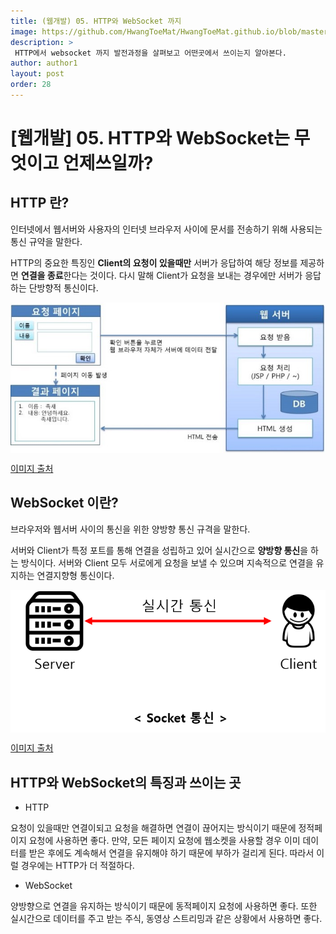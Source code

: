 ```yaml
---
title: (웹개발) 05. HTTP와 WebSocket 까지
image: https://github.com/HwangToeMat/HwangToeMat.github.io/blob/master/Computer-Science/image/WEB/HTTP/0.png?raw=true
description: >
 HTTP에서 websocket 까지 발전과정을 살펴보고 어떤곳에서 쓰이는지 알아본다.
author: author1
layout: post
order: 28
---
```


# [웹개발] 05. HTTP와 WebSocket는 무엇이고 언제쓰일까?

## HTTP 란?

인터넷에서 웹서버와 사용자의 인터넷 브라우저 사이에 문서를 전송하기 위해 사용되는 통신 규약을 말한다.
 
HTTP의 중요한 특징인 **Client의 요청이 있을때만** 서버가 응답하여 해당 정보를 제공하면 **연결을 종료**한다는 것이다.
다시 말해 Client가 요청을 보내는 경우에만 서버가 응답하는 단방향적 통신이다.

<img src="https://github.com/HwangToeMat/HwangToeMat.github.io/blob/master/Computer-Science/image/WEB/HTTP/1.jpeg?raw=true" style="max-width:100%;margin-left: auto; margin-right: auto; display: block;">

[이미지 출처](https://hieroglyph.tistory.com/13)

## WebSocket 이란?

브라우저와 웹서버 사이의 통신을 위한 양방향 통신 규격을 말한다.

서버와 Client가 특정 포트를 통해 연결을 성립하고 있어 실시간으로 **양방향 통신**을 하는 방식이다. 서버와 Client 모두 서로에게 요청을 보낼 수 있으며 지속적으로 연결을 유지하는 연결지향형 통신이다. 

<img src="https://github.com/HwangToeMat/HwangToeMat.github.io/blob/master/Computer-Science/image/WEB/HTTP/2.png?raw=true" style="max-width:100%;margin-left: auto; margin-right: auto; display: block;">

[이미지 출처](https://mangkyu.tistory.com/48)

## HTTP와 WebSocket의 특징과 쓰이는 곳

- HTTP

요청이 있을때만 연결이되고 요청을 해결하면 연결이 끊어지는 방식이기 때문에 정적페이지 요청에 사용하면 좋다.
만약, 모든 페이지 요청에 웹소켓을 사용할 경우 이미 데이터를 받은 후에도 계속해서 연결을 유지해야 하기 때문에 부하가 걸리게 된다.
따라서 이럴 경우에는 HTTP가 더 적절하다.

- WebSocket

양방향으로 연결을 유지하는 방식이기 때문에 동적페이지 요청에 사용하면 좋다.
또한 실시간으로 데이터를 주고 받는 주식, 동영상 스트리밍과 같은 상황에서 사용하면 좋다.
